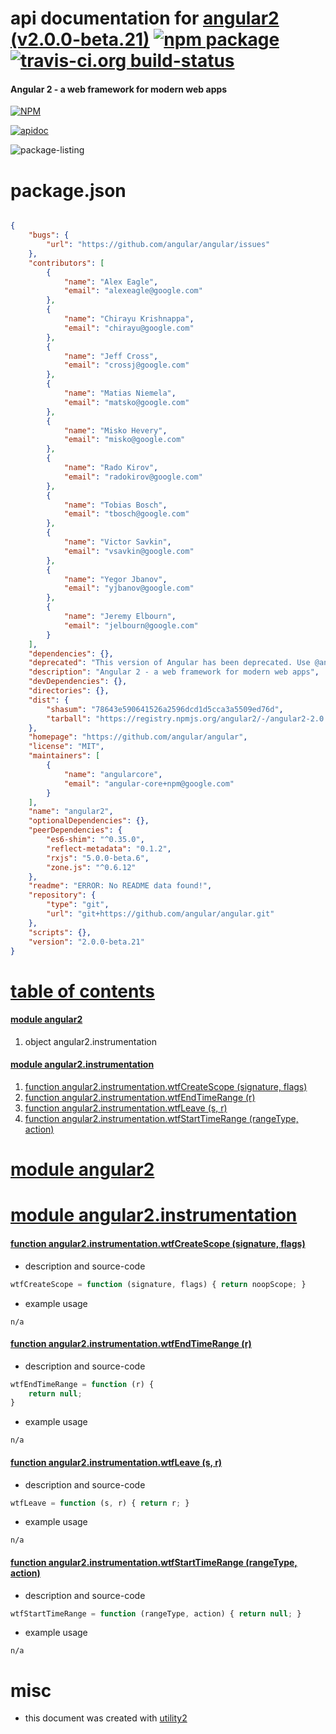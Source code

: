 # api documentation for  [angular2 (v2.0.0-beta.21)](https://github.com/angular/angular)  [![npm package](https://img.shields.io/npm/v/npmdoc-angular2.svg?style=flat-square)](https://www.npmjs.org/package/npmdoc-angular2) [![travis-ci.org build-status](https://api.travis-ci.org/npmdoc/node-npmdoc-angular2.svg)](https://travis-ci.org/npmdoc/node-npmdoc-angular2)
#### Angular 2 - a web framework for modern web apps

[![NPM](https://nodei.co/npm/angular2.png?downloads=true)](https://www.npmjs.com/package/angular2)

[![apidoc](https://npmdoc.github.io/node-npmdoc-angular2/build/screen-capture.buildNpmdoc.browser._2Fhome_2Ftravis_2Fbuild_2Fnpmdoc_2Fnode-npmdoc-angular2_2Ftmp_2Fbuild_2Fapidoc.html.png)](https://npmdoc.github.io/node-npmdoc-angular2/build..beta..travis-ci.org/apidoc.html)

![package-listing](https://npmdoc.github.io/node-npmdoc-angular2/build/screen-capture.npmPackageListing.svg)



# package.json

```json

{
    "bugs": {
        "url": "https://github.com/angular/angular/issues"
    },
    "contributors": [
        {
            "name": "Alex Eagle",
            "email": "alexeagle@google.com"
        },
        {
            "name": "Chirayu Krishnappa",
            "email": "chirayu@google.com"
        },
        {
            "name": "Jeff Cross",
            "email": "crossj@google.com"
        },
        {
            "name": "Matias Niemela",
            "email": "matsko@google.com"
        },
        {
            "name": "Misko Hevery",
            "email": "misko@google.com"
        },
        {
            "name": "Rado Kirov",
            "email": "radokirov@google.com"
        },
        {
            "name": "Tobias Bosch",
            "email": "tbosch@google.com"
        },
        {
            "name": "Victor Savkin",
            "email": "vsavkin@google.com"
        },
        {
            "name": "Yegor Jbanov",
            "email": "yjbanov@google.com"
        },
        {
            "name": "Jeremy Elbourn",
            "email": "jelbourn@google.com"
        }
    ],
    "dependencies": {},
    "deprecated": "This version of Angular has been deprecated. Use @angular/core instead.",
    "description": "Angular 2 - a web framework for modern web apps",
    "devDependencies": {},
    "directories": {},
    "dist": {
        "shasum": "78643e590641526a2596dcd1d5cca3a5509ed76d",
        "tarball": "https://registry.npmjs.org/angular2/-/angular2-2.0.0-beta.21.tgz"
    },
    "homepage": "https://github.com/angular/angular",
    "license": "MIT",
    "maintainers": [
        {
            "name": "angularcore",
            "email": "angular-core+npm@google.com"
        }
    ],
    "name": "angular2",
    "optionalDependencies": {},
    "peerDependencies": {
        "es6-shim": "^0.35.0",
        "reflect-metadata": "0.1.2",
        "rxjs": "5.0.0-beta.6",
        "zone.js": "^0.6.12"
    },
    "readme": "ERROR: No README data found!",
    "repository": {
        "type": "git",
        "url": "git+https://github.com/angular/angular.git"
    },
    "scripts": {},
    "version": "2.0.0-beta.21"
}
```



# <a name="apidoc.tableOfContents"></a>[table of contents](#apidoc.tableOfContents)

#### [module angular2](#apidoc.module.angular2)
1.  object <span class="apidocSignatureSpan">angular2.</span>instrumentation

#### [module angular2.instrumentation](#apidoc.module.angular2.instrumentation)
1.  [function <span class="apidocSignatureSpan">angular2.instrumentation.</span>wtfCreateScope (signature, flags)](#apidoc.element.angular2.instrumentation.wtfCreateScope)
1.  [function <span class="apidocSignatureSpan">angular2.instrumentation.</span>wtfEndTimeRange (r)](#apidoc.element.angular2.instrumentation.wtfEndTimeRange)
1.  [function <span class="apidocSignatureSpan">angular2.instrumentation.</span>wtfLeave (s, r)](#apidoc.element.angular2.instrumentation.wtfLeave)
1.  [function <span class="apidocSignatureSpan">angular2.instrumentation.</span>wtfStartTimeRange (rangeType, action)](#apidoc.element.angular2.instrumentation.wtfStartTimeRange)



# <a name="apidoc.module.angular2"></a>[module angular2](#apidoc.module.angular2)



# <a name="apidoc.module.angular2.instrumentation"></a>[module angular2.instrumentation](#apidoc.module.angular2.instrumentation)

#### <a name="apidoc.element.angular2.instrumentation.wtfCreateScope"></a>[function <span class="apidocSignatureSpan">angular2.instrumentation.</span>wtfCreateScope (signature, flags)](#apidoc.element.angular2.instrumentation.wtfCreateScope)
- description and source-code
```javascript
wtfCreateScope = function (signature, flags) { return noopScope; }
```
- example usage
```shell
n/a
```

#### <a name="apidoc.element.angular2.instrumentation.wtfEndTimeRange"></a>[function <span class="apidocSignatureSpan">angular2.instrumentation.</span>wtfEndTimeRange (r)](#apidoc.element.angular2.instrumentation.wtfEndTimeRange)
- description and source-code
```javascript
wtfEndTimeRange = function (r) {
    return null;
}
```
- example usage
```shell
n/a
```

#### <a name="apidoc.element.angular2.instrumentation.wtfLeave"></a>[function <span class="apidocSignatureSpan">angular2.instrumentation.</span>wtfLeave (s, r)](#apidoc.element.angular2.instrumentation.wtfLeave)
- description and source-code
```javascript
wtfLeave = function (s, r) { return r; }
```
- example usage
```shell
n/a
```

#### <a name="apidoc.element.angular2.instrumentation.wtfStartTimeRange"></a>[function <span class="apidocSignatureSpan">angular2.instrumentation.</span>wtfStartTimeRange (rangeType, action)](#apidoc.element.angular2.instrumentation.wtfStartTimeRange)
- description and source-code
```javascript
wtfStartTimeRange = function (rangeType, action) { return null; }
```
- example usage
```shell
n/a
```



# misc
- this document was created with [utility2](https://github.com/kaizhu256/node-utility2)
